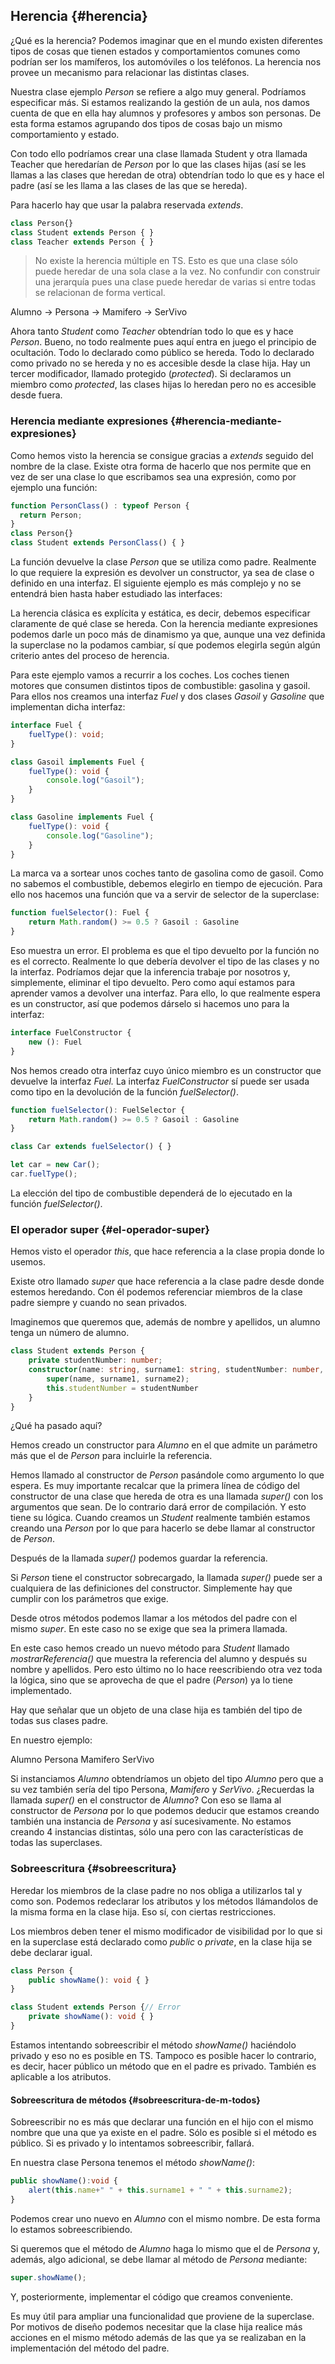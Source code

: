 ## Herencia {#herencia}

¿Qué es la herencia? Podemos imaginar que en el mundo existen diferentes tipos de cosas que tienen estados y comportamientos comunes como podrían ser los mamíferos, los automóviles o los teléfonos. La herencia nos provee un mecanismo para relacionar las distintas clases.

Nuestra clase ejemplo _Person_ se refiere a algo muy general. Podríamos especificar más. Si estamos realizando la gestión de un aula, nos damos cuenta de que en ella hay alumnos y profesores y ambos son personas. De esta forma estamos agrupando dos tipos de cosas bajo un mismo comportamiento y estado.

Con todo ello podríamos crear una clase llamada Student y otra llamada Teacher que heredarían de _Person_ por lo que las clases hijas \(así se les llamas a las clases que heredan de otra\) obtendrían todo lo que es y hace el padre \(así se les llama a las clases de las que se hereda\).

Para hacerlo hay que usar la palabra reservada _extends_.

```ts
class Person{}
class Student extends Person { }
class Teacher extends Person { }
```

> No existe la herencia múltiple en TS. Esto es que una clase sólo puede heredar de una sola clase a la vez. No confundir con construir una jerarquía pues una clase puede heredar de varias si entre todas se relacionan de forma vertical.

Alumno -&gt; Persona -&gt; Mamifero -&gt; SerVivo

Ahora tanto _Student_ como _Teacher_ obtendrían todo lo que es y hace _Person_. Bueno, no todo realmente pues aquí entra en juego el principio de ocultación. Todo lo declarado como público se hereda. Todo lo declarado como privado no se hereda y no es accesible desde la clase hija. Hay un tercer modificador, llamado protegido \(_protected_\). Si declaramos un miembro como _protected_, las clases hijas lo heredan pero no es accesible desde fuera.

### Herencia mediante expresiones {#herencia-mediante-expresiones}

Como hemos visto la herencia se consigue gracias a _extends_ seguido del nombre de la clase. Existe otra forma de hacerlo que nos permite que en vez de ser una clase lo que escribamos sea una expresión, como por ejemplo una función:

```ts
function PersonClass() : typeof Person { 
  return Person;
}
class Person{}
class Student extends PersonClass() { }
```

La función devuelve la clase _Person_ que se utiliza como padre. Realmente lo que requiere la expresión es devolver un constructor, ya sea de clase o definido en una interfaz. El siguiente ejemplo es más complejo y no se entendrá bien hasta haber estudiado las interfaces:

La herencia clásica es explícita y estática, es decir, debemos especificar claramente de qué clase se hereda. Con la herencia mediante expresiones podemos darle un poco más de dinamismo ya que, aunque una vez definida la superclase no la podamos cambiar, sí que podemos elegirla según algún criterio antes del proceso de herencia.

Para este ejemplo vamos a recurrir a los coches. Los coches tienen motores que consumen distintos tipos de combustible: gasolina y gasoil. Para ellos nos creamos una interfaz _Fuel_ y dos clases _Gasoil_ y _Gasoline_ que implementan dicha interfaz:

```ts
interface Fuel {
    fuelType(): void;
}

class Gasoil implements Fuel {
    fuelType(): void {
        console.log("Gasoil");
    }
} 

class Gasoline implements Fuel {
    fuelType(): void {
        console.log("Gasoline");
    }
}
```

La marca va a sortear unos coches tanto de gasolina como de gasoil. Como no sabemos el combustible, debemos elegirlo en tiempo de ejecución. Para ello nos hacemos una función que va a servir de selector de la superclase:

```ts
function fuelSelector(): Fuel {
    return Math.random() >= 0.5 ? Gasoil : Gasoline
}
```

Eso muestra un error. El problema es que el tipo devuelto por la función no es el correcto. Realmente lo que debería devolver el tipo de las clases y no la interfaz. Podríamos dejar que la inferencia trabaje por nosotros y, simplemente, eliminar el tipo devuelto. Pero como aquí estamos para aprender vamos a devolver una interfaz. Para ello, lo que realmente espera es un constructor, así que podemos dárselo si hacemos uno para la interfaz:

```ts
interface FuelConstructor {
    new (): Fuel
}
```

Nos hemos creado otra interfaz cuyo único miembro es un constructor que devuelve la interfaz _Fuel._ La interfaz _FuelConstructor_ sí puede ser usada como tipo en la devolución de la función _fuelSelector\(\)_.

```ts
function fuelSelector(): FuelSelector {
    return Math.random() >= 0.5 ? Gasoil : Gasoline
}

class Car extends fuelSelector() { }

let car = new Car();
car.fuelType();
```

La elección del tipo de combustible dependerá de lo ejecutado en la función _fuelSelector\(\)_.

### El operador super {#el-operador-super}

Hemos visto el operador _this_, que hace referencia a la clase propia donde lo usemos.

Existe otro llamado _super_ que hace referencia a la clase padre desde donde estemos heredando. Con él podemos referenciar miembros de la clase padre siempre y cuando no sean privados.

Imaginemos que queremos que, además de nombre y apellidos, un alumno tenga un número de alumno.

```ts
class Student extends Person {
    private studentNumber: number;
    constructor(name: string, surname1: string, studentNumber: number, surname2?: string) {
        super(name, surname1, surname2);
        this.studentNumber = studentNumber
    }
}
```

¿Qué ha pasado aquí?

Hemos creado un constructor para _Alumno_ en el que admite un parámetro más que el de _Person_ para incluirle la referencia.

Hemos llamado al constructor de _Person_ pasándole como argumento lo que espera. Es muy importante recalcar que la primera línea de código del constructor de una clase que hereda de otra es una llamada _super\(\)_ con los argumentos que sean. De lo contrario dará error de compilación. Y esto tiene su lógica. Cuando creamos un _Student_ realmente también estamos creando una _Person_ por lo que para hacerlo se debe llamar al constructor de _Person_.

Después de la llamada _super\(\)_ podemos guardar la referencia.

Si _Person_ tiene el constructor sobrecargado, la llamada _super\(\)_ puede ser a cualquiera de las definiciones del constructor. Simplemente hay que cumplir con los parámetros que exige.

Desde otros métodos podemos llamar a los métodos del padre con el mismo _super_. En este caso no se exige que sea la primera llamada.


En este caso hemos creado un nuevo método para *Student* llamado _mostrarReferencia()_ que muestra la referencia del alumno y después su nombre y apellidos. Pero esto último no lo hace reescribiendo otra vez toda la lógica, sino que se aprovecha de que el padre (*Person*) ya lo tiene implementado.

Hay que señalar que un objeto de una clase hija es también del tipo de todas sus clases padre.

En nuestro ejemplo:

Alumno Persona Mamifero SerVivo

Si instanciamos _Alumno_ obtendríamos un objeto del tipo _Alumno_ pero que a su vez también sería del tipo Persona, _Mamifero_ y _SerVivo_. ¿Recuerdas la llamada _super()_ en el constructor de _Alumno_? Con eso se llama al constructor de _Persona_ por lo que podemos deducir que estamos creando también una instancia de _Persona_ y así sucesivamente. No estamos creando 4 instancias distintas, sólo una pero con las características de todas las superclases.

### Sobreescritura {#sobreescritura}

Heredar los miembros de la clase padre no nos obliga a utilizarlos tal y como son. Podemos redeclarar los atributos y los métodos llámandolos de la misma forma en la clase hija. Eso sí, con ciertas restricciones.

Los miembros deben tener el mismo modificador de visibilidad por lo que si en la superclase está declarado como _public_ o _private_, en la clase hija se debe declarar igual.

```ts
class Person {
    public showName(): void { }
}

class Student extends Person {// Error 
    private showName(): void { }
}
```

Estamos intentando sobreescribir el método _showName\(\)_ haciéndolo privado y eso no es posible en TS. Tampoco es posible hacer lo contrario, es decir, hacer público un método que en el padre es privado. También es aplicable a los atributos.

#### Sobreescritura de métodos {#sobreescritura-de-m-todos}

Sobreescribir no es más que declarar una función en el hijo con el mismo nombre que una que ya existe en el padre. Sólo es posible si el método es público. Si es privado y lo intentamos sobreescribir, fallará.

En nuestra clase Persona tenemos el método _showName\(\)_:

```ts
public showName():void {
    alert(this.name+" " + this.surname1 + " " + this.surname2);
}
```

Podemos crear uno nuevo en _Alumno_ con el mismo nombre. De esta forma lo estamos sobreescribiendo.

Si queremos que el método de _Alumno_ haga lo mismo que el de _Persona_ y, además, algo adicional, se debe llamar al método de _Persona_ mediante:

```ts
super.showName();
```

Y, posteriormente, implementar el código que creamos conveniente.

Es muy útil para ampliar una funcionalidad que proviene de la superclase. Por motivos de diseño podemos necesitar que la clase hija realice más acciones en el mismo método además de las que ya se realizaban en la implementación del método del padre.

